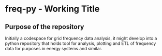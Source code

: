 # freq-py - Working Title
## Purpose of the repository
Initially a codespace for grid frequency data analysis, it might develop into a python repository that holds tool for analysis, plotting and ETL of frequency data for purposes in energy systems and similar.
